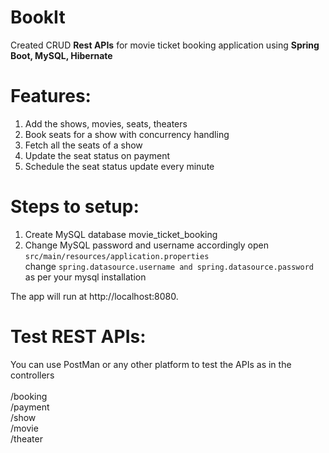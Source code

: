 # BookIt
Created CRUD **Rest APIs** for movie ticket booking application using **Spring Boot, MySQL, Hibernate**

# Features: 
1. Add the shows, movies, seats, theaters
2. Book seats for a show with concurrency handling
3. Fetch all the seats of a show
4. Update the seat status on payment
5. Schedule the seat status update every minute

# Steps to setup:

1. Create MySQL database movie_ticket_booking
2. Change MySQL password and username accordingly
open ```src/main/resources/application.properties```<br>
change ```spring.datasource.username and spring.datasource.password``` as per your mysql installation

The app will run at http://localhost:8080.

# Test REST APIs:
You can use PostMan or any other platform to test the APIs as in the controllers<br><br>
/booking<br>
/payment<br>
/show<br>
/movie<br>
/theater<br>







   
   


